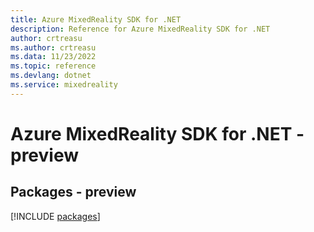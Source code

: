 ```yaml
---
title: Azure MixedReality SDK for .NET
description: Reference for Azure MixedReality SDK for .NET
author: crtreasu
ms.author: crtreasu
ms.data: 11/23/2022
ms.topic: reference
ms.devlang: dotnet
ms.service: mixedreality
---
```

# Azure MixedReality SDK for .NET - preview
## Packages - preview
[!INCLUDE [packages](mixedreality-index.md)]